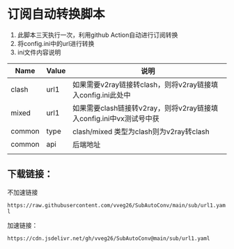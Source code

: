 # 订阅自动转换脚本

1. 此脚本三天执行一次，利用github Action自动进行订阅转换
2. 将config.ini中的url进行转换
3. ini文件内容说明

| Name   | Value | 说明                                                                |
| ------ | ----- | ------------------------------------------------------------------- |
| clash  | url1  | 如果需要v2ray链接转clash，则将v2ray链接填入config.ini此处中         |
| mixed  | url1  | 如果需要clash链接转v2ray，则将v2ray链接填入config.ini中vx测试号中获 |
| common | type  | clash/mixed 类型为clash则为v2ray转clash                             |
| common | api   | 后端地址                                                            |
|        |       |                                                                     |

## 下载链接：

不加速链接

`https://raw.githubusercontent.com/vveg26/SubAutoConv/main/sub/url1.yaml`

加速链接：

`https://cdn.jsdelivr.net/gh/vveg26/SubAutoConv@main/sub/url1.yaml`
